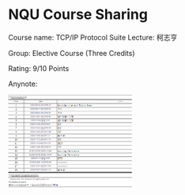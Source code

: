 # NQU Course Sharing
Course name: TCP/IP Protocol Suite 
Lecture: 柯志亨

Group: Elective Course (Three Credits)

Rating: 9/10 Points

Anynote: 

<img src="Images/chart.png" alt="Teaching Progress Chart" width="250"/>
